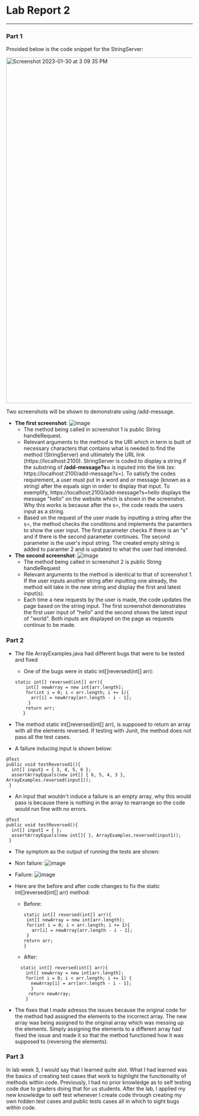 # Lab Report 2 
---
### Part 1 
Provided below is the code snippet for the StringServer: 

<img width="932" alt="Screenshot 2023-01-30 at 3 09 35 PM" src="https://user-images.githubusercontent.com/122497278/215617434-b6ddc967-f573-4133-934c-607bc02875f4.png">

Two screenshots will be shown to demonstrate using /add-message. 
  - **The first screenshot**: 
  ![image](https://user-images.githubusercontent.com/122497278/215619228-d0d4338b-35cd-4300-9650-157fcb11e187.png)
    - The method being called in screenshot 1 is public String handleRequest.  
    - Relevant arguments to the method is the URI which in term is built of necessary characters that contains what is needed to find the method (StringServer) and ultimately the URL link (https://localhost:2100). StringServer is coded to display a string if the substring of **/add-message?s=** is inputed into the link (ex: https://localhost:2100/add-message?s=). To satisfy the codes requirement, a user must put in a word and or message (known as a string) after the equals sign in order to display that input. To exemplify, https://localhost:2100/add-message?s=hello displays the message "hello" on the website which is shown in the screenshot. Why this works is because after the s=, the code reads the users input as a string. 
    - Based on the request of the user made by inputting a string after the s=, the method checks the conditions and implements the paramters to show the user input. The first parameter checks if there is an "s" and if there is the second parameter continues. The second parameter is the user's input string.
    The created empty string is added to paramter 2 and is updated to what the user had intended. 
  - **The second screenshot**: 
  ![image](https://user-images.githubusercontent.com/122497278/215653412-66c9f998-368d-4f2f-af5b-07571e45cc54.png)
    - The method being called in screenshot 2 is public String handleRequest
    - Relevant arguments to the method is identical to that of screenshot 1. If the user inputs another string after inputting one already, the method will take in the new string and display the first and latest input(s). 
    - Each time a new requests by the user is made, the code updates the page based on the string input. The first screenshot demonstrates the first user input of "hello" and the second shows the latest input of "world". Both inputs are displayed on the page as requests continue to be made. 

### Part 2 
  - The file ArrayExamples.java had different bugs that were to be tested and fixed
    - One of the bugs were in static int[]reversed(int[] arr):  
    
    ```
    static int[] reversed(int[] arr){
        int[] newArray = new int[arr.length]; 
        for(int i = 0; i < arr.length; i += 1){
          arr[i] = newArray[arr.length - i - 1]; 
         }
        return arr; 
       }
   - The method static int[]reversed(int[] arr), is supposed to return an array with all the elements reversed. If testing with Junit, the method does not pass all the test cases. 
   - A failure inducing input is shown below: 
   
    @Test 
    public void testReversed1(){
      int[] input1 = { 3, 4, 5, 6 }; 
      assertArrayEquals(new int[] { 6, 5, 4, 3 }, ArrayExamples.reversed(input1)); 
     }
   - An input that wouldn't induce a failure is an empty array, why this would pass is because there is nothing in the array to rearrange so the code would run fine with no errors. 
   
    @Test 
    public void testReversed(){
      int[] input1 = { }; 
      assertArrayEquals(new int[]{ }, ArrayExamples.reversed(input1)); 
     }
   - The symptom as the output of running the tests are shown: 
   - Non failure: 
      ![image](https://user-images.githubusercontent.com/122497278/215658685-b78d4342-2f13-428f-8b1c-3c4f152cee43.png)

   - Failure: 
      ![image](https://user-images.githubusercontent.com/122497278/215658867-bbeefb4a-cd28-43bf-baa9-90ec0d49f260.png)
   - Here are the before and after code changes to fix the static int[]reversed(int[] arr) method: 
      - Before: 
         ```
        static int[] reversed(int[] arr){
          int[] newArray = new int[arr.length]; 
          for(int i = 0; i < arr.length; i += 1){
            arr[i] = newArray[arr.length - i - 1]; 
          }
         return arr; 
        }
      - After: 
      ```
        static int[] reversed(int[] arr){
          int[] newArray = new int[arr.length];
          for(int i = 0; i < arr.length; i += 1) {
            newArray[i] = arr[arr.length - i - 1];
            }
           return newArray;
          }
   - The fixes that I made adresss the issues because the original code for the method had assigned the elements to the incorrect array. The new array was being assigned to the original array which was messing up the elements. Simply assigning the elements to a different array had fixed the issue and made it so that the method functioned how it was supposed to (reversing the elements). 
 
### Part 3
In lab week 3, I would say that I learned quite alot. What I had learned was the basics of creating test cases that work to highlight the functionality of methods within code. Previously, I had no prior knowledge as to self testing code due to graders doing that for us students. After the lab, I applied my new knowledge to self test whenever I create code through creating my own hidden test cases and public tests cases all in which to sight bugs within code.

